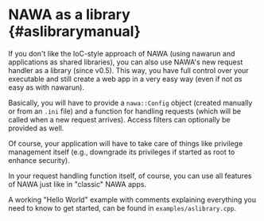 NAWA as a library {#aslibrarymanual}
===

If you don't like the IoC-style approach of NAWA (using nawarun and applications 
as shared libraries), you can also use NAWA's new request handler as a library 
(since v0.5). This way, you have full control over your executable and still create 
a web app in a very easy way (even if not *as* easy as with nawarun).

Basically, you will have to provide a `nawa::Config` object (created manually or 
from an `.ini` file) and a function for handling requests (which will be called when 
a new request arrives). Access filters can optionally be provided as well.

Of course, your application will have to take care of things like privilege 
management itself (e.g., downgrade its privileges if started as root to enhance 
security).

In your request handling function itself, of course, you can use all features 
of NAWA just like in "classic" NAWA apps.

A working "Hello World" example with comments explaining everything you need to 
know to get started, can be found in `examples/aslibrary.cpp`.